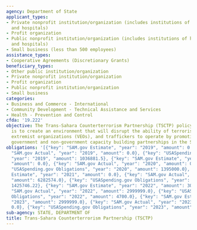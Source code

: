 ```yaml
---
agency: Department of State
applicant_types:
- Private nonprofit institution/organization (includes institutions of higher education
  and hospitals)
- Profit organization
- Public nonprofit institution/organization (includes institutions of higher education
  and hospitals)
- Small business (less than 500 employees)
assistance_types:
- Cooperative Agreements (Discretionary Grants)
beneficiary_types:
- Other public institution/organization
- Private nonprofit institution/organization
- Profit organization
- Public nonprofit institution/organization
- Small business
categories:
- Business and Commerce - International
- Community Development - Technical Assistance and Services
- Health - Prevention and Control
cfda: '19.222'
objective: The Trans-Sahara Counterterrorism Partnership (TSCTP) policy objective
  is to create an environment that will disrupt the ability of terrorists, violent
  extremist organizations (VEOs), and traffickers to operate by promoting regional
  government and non-government capacity building partnerships in the Sahel and Maghreb
obligations: '[{"key": "SAM.gov Estimate", "year": "2019", "amount": 0.0}, {"key":
  "SAM.gov Actual", "year": "2019", "amount": 0.0}, {"key": "USASpending.gov Obligations",
  "year": "2019", "amount": 1036881.5}, {"key": "SAM.gov Estimate", "year": "2020",
  "amount": 0.0}, {"key": "SAM.gov Actual", "year": "2020", "amount": 0.0}, {"key":
  "USASpending.gov Obligations", "year": "2020", "amount": 1395000.0}, {"key": "SAM.gov
  Estimate", "year": "2021", "amount": 0.0}, {"key": "SAM.gov Actual", "year": "2021",
  "amount": 6282574.0}, {"key": "USASpending.gov Obligations", "year": "2021", "amount":
  1425746.22}, {"key": "SAM.gov Estimate", "year": "2022", "amount": 3000000.0}, {"key":
  "SAM.gov Actual", "year": "2022", "amount": 2999999.0}, {"key": "USASpending.gov
  Obligations", "year": "2022", "amount": 4700.0}, {"key": "SAM.gov Estimate", "year":
  "2023", "amount": 2999999.0}, {"key": "SAM.gov Actual", "year": "2023", "amount":
  0.0}, {"key": "USASpending.gov Obligations", "year": "2023", "amount": 0.0}]'
sub-agency: STATE, DEPARTMENT OF
title: Trans-Sahara Counterterrorism Partnership (TSCTP)
---
```

